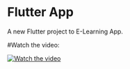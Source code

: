 # Flutter App

A new Flutter project to E-Learning App.

#Watch the video:

[![Watch the video](https://i.imgur.com/WsQFm7h.png)](https://youtu.be/EWZKCJguwJg)
